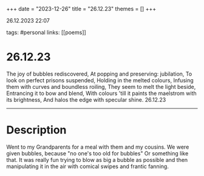 +++
date = "2023-12-26"
title = "26.12.23"
themes = []
+++

26.12.2023 22:07

tags: #personal
links: [[poems]]

# 26.12.23

The joy of bubbles rediscovered,
At popping and preserving: jubilation,
To look on perfect prisons suspended,
Holding in the melted colours,
Infusing them with curves and boundless roiling,
They seem to melt the light beside,
Entrancing it to bow and blend,
With colours 'till it paints the maelstrom with its brightness,
And halos the edge with specular shine.
26.12.23

---

# Description

Went to my Grandparents for a meal with them and my cousins. We were given bubbles, because "no one's too old for bubbles" Or something like that. It was really fun trying to blow as big a bubble as possible and then manipulating it in the air with comical swipes and frantic fanning.